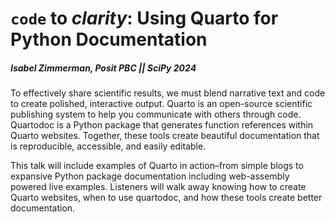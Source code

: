# `code` to _clarity_: Using Quarto for Python Documentation
##### Isabel Zimmerman, Posit PBC || SciPy 2024

To effectively share scientific results, we must blend narrative text and code to create polished, interactive output. Quarto is an open-source scientific publishing system to help you communicate with others through code. Quartodoc is a Python package that generates function references within Quarto websites. Together, these tools create beautiful documentation that is reproducible, accessible, and easily editable.

This talk will include examples of Quarto in action–from simple blogs to expansive Python package documentation including web-assembly powered live examples. Listeners will walk away knowing how to create Quarto websites, when to use quartodoc, and how these tools create better documentation.
